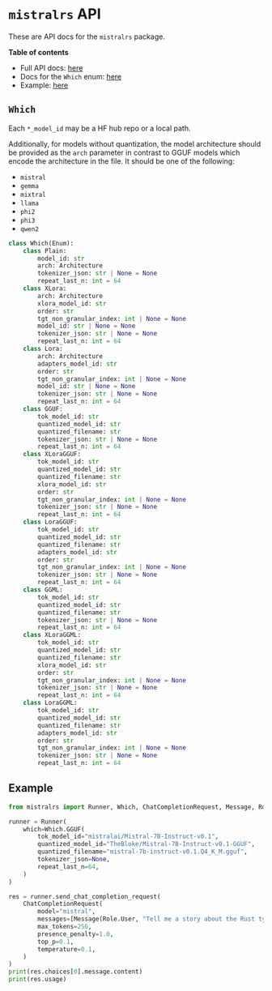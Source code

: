# `mistralrs` API

These are API docs for the `mistralrs` package.

**Table of contents**
- Full API docs: [here](https://ericlbuehler.github.io/mistral.rs/pyo3/mistralrs.html)
- Docs for the `Which` enum: [here](#which)
- Example: [here](#example)

## `Which`

Each `*_model_id` may be a HF hub repo or a local path.

Additionally, for models without quantization, the model architecture should be provided as the `arch` parameter in contrast to GGUF models which encode the architecture in the file. It should be one of the following:
- `mistral`
- `gemma`
- `mixtral`
- `llama`
- `phi2`
- `phi3`
- `qwen2`

```py
class Which(Enum):
    class Plain:
        model_id: str
        arch: Architecture
        tokenizer_json: str | None = None
        repeat_last_n: int = 64
    class XLora:
        arch: Architecture
        xlora_model_id: str
        order: str
        tgt_non_granular_index: int | None = None
        model_id: str | None = None
        tokenizer_json: str | None = None
        repeat_last_n: int = 64
    class Lora:
        arch: Architecture
        adapters_model_id: str
        order: str
        tgt_non_granular_index: int | None = None
        model_id: str | None = None
        tokenizer_json: str | None = None
        repeat_last_n: int = 64
    class GGUF:
        tok_model_id: str
        quantized_model_id: str
        quantized_filename: str
        tokenizer_json: str | None = None
        repeat_last_n: int = 64
    class XLoraGGUF:
        tok_model_id: str
        quantized_model_id: str
        quantized_filename: str
        xlora_model_id: str
        order: str
        tgt_non_granular_index: int | None = None
        tokenizer_json: str | None = None
        repeat_last_n: int = 64
    class LoraGGUF:
        tok_model_id: str
        quantized_model_id: str
        quantized_filename: str
        adapters_model_id: str
        order: str
        tgt_non_granular_index: int | None = None
        tokenizer_json: str | None = None
        repeat_last_n: int = 64
    class GGML:
        tok_model_id: str
        quantized_model_id: str
        quantized_filename: str
        tokenizer_json: str | None = None
        repeat_last_n: int = 64
    class XLoraGGML:
        tok_model_id: str
        quantized_model_id: str
        quantized_filename: str
        xlora_model_id: str
        order: str
        tgt_non_granular_index: int | None = None
        tokenizer_json: str | None = None
        repeat_last_n: int = 64
    class LoraGGML:
        tok_model_id: str
        quantized_model_id: str
        quantized_filename: str
        adapters_model_id: str
        order: str
        tgt_non_granular_index: int | None = None
        tokenizer_json: str | None = None
        repeat_last_n: int = 64
```


## Example
```python
from mistralrs import Runner, Which, ChatCompletionRequest, Message, Role

runner = Runner(
    which=Which.GGUF(
        tok_model_id="mistralai/Mistral-7B-Instruct-v0.1",
        quantized_model_id="TheBloke/Mistral-7B-Instruct-v0.1-GGUF",
        quantized_filename="mistral-7b-instruct-v0.1.Q4_K_M.gguf",
        tokenizer_json=None,
        repeat_last_n=64,
    )
)

res = runner.send_chat_completion_request(
    ChatCompletionRequest(
        model="mistral",
        messages=[Message(Role.User, "Tell me a story about the Rust type system.")],
        max_tokens=256,
        presence_penalty=1.0,
        top_p=0.1,
        temperature=0.1,
    )
)
print(res.choices[0].message.content)
print(res.usage)
```